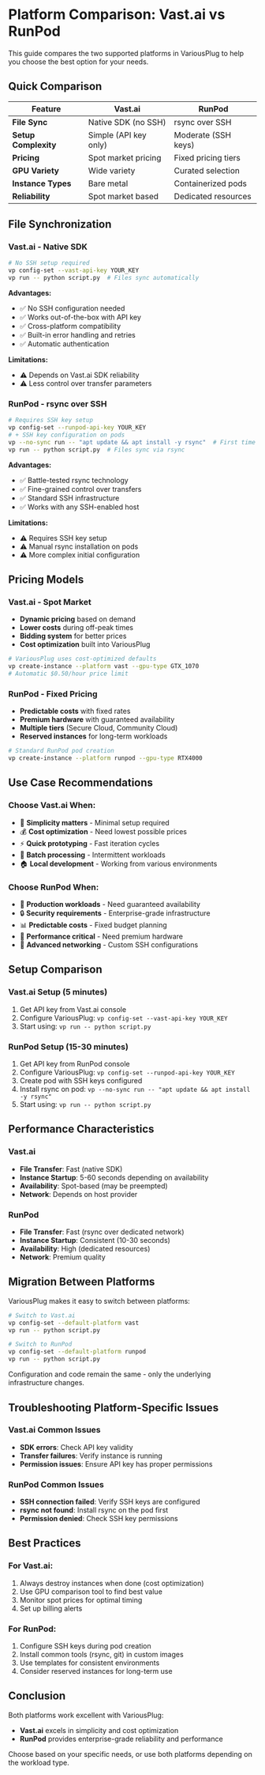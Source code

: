# Platform Comparison: Vast.ai vs RunPod

This guide compares the two supported platforms in VariousPlug to help you choose the best option for your needs.

## Quick Comparison

| Feature | Vast.ai | RunPod |
|---------|---------|---------|
| **File Sync** | Native SDK (no SSH) | rsync over SSH |
| **Setup Complexity** | Simple (API key only) | Moderate (SSH keys) |
| **Pricing** | Spot market pricing | Fixed pricing tiers |
| **GPU Variety** | Wide variety | Curated selection |
| **Instance Types** | Bare metal | Containerized pods |
| **Reliability** | Spot market based | Dedicated resources |

## File Synchronization

### Vast.ai - Native SDK
```bash
# No SSH setup required
vp config-set --vast-api-key YOUR_KEY
vp run -- python script.py  # Files sync automatically
```

**Advantages:**
- ✅ No SSH configuration needed
- ✅ Works out-of-the-box with API key
- ✅ Cross-platform compatibility
- ✅ Built-in error handling and retries
- ✅ Automatic authentication

**Limitations:**
- ⚠️ Depends on Vast.ai SDK reliability
- ⚠️ Less control over transfer parameters

### RunPod - rsync over SSH
```bash
# Requires SSH key setup
vp config-set --runpod-api-key YOUR_KEY
# + SSH key configuration on pods
vp --no-sync run -- "apt update && apt install -y rsync"  # First time
vp run -- python script.py  # Files sync via rsync
```

**Advantages:**
- ✅ Battle-tested rsync technology
- ✅ Fine-grained control over transfers
- ✅ Standard SSH infrastructure
- ✅ Works with any SSH-enabled host

**Limitations:**
- ⚠️ Requires SSH key setup
- ⚠️ Manual rsync installation on pods
- ⚠️ More complex initial configuration

## Pricing Models

### Vast.ai - Spot Market
- **Dynamic pricing** based on demand
- **Lower costs** during off-peak times
- **Bidding system** for better prices
- **Cost optimization** built into VariousPlug

```bash
# VariousPlug uses cost-optimized defaults
vp create-instance --platform vast --gpu-type GTX_1070
# Automatic $0.50/hour price limit
```

### RunPod - Fixed Pricing
- **Predictable costs** with fixed rates
- **Premium hardware** with guaranteed availability
- **Multiple tiers** (Secure Cloud, Community Cloud)
- **Reserved instances** for long-term workloads

```bash
# Standard RunPod pod creation
vp create-instance --platform runpod --gpu-type RTX4000
```

## Use Case Recommendations

### Choose Vast.ai When:
- 🎯 **Simplicity matters** - Minimal setup required
- 💰 **Cost optimization** - Need lowest possible prices
- ⚡ **Quick prototyping** - Fast iteration cycles
- 🔄 **Batch processing** - Intermittent workloads
- 🏠 **Local development** - Working from various environments

### Choose RunPod When:
- 🏢 **Production workloads** - Need guaranteed availability
- 🔒 **Security requirements** - Enterprise-grade infrastructure
- 📊 **Predictable costs** - Fixed budget planning
- 🚀 **Performance critical** - Need premium hardware
- 🔧 **Advanced networking** - Custom SSH configurations

## Setup Comparison

### Vast.ai Setup (5 minutes)
1. Get API key from Vast.ai console
2. Configure VariousPlug: `vp config-set --vast-api-key YOUR_KEY`
3. Start using: `vp run -- python script.py`

### RunPod Setup (15-30 minutes)
1. Get API key from RunPod console
2. Configure VariousPlug: `vp config-set --runpod-api-key YOUR_KEY`
3. Create pod with SSH keys configured
4. Install rsync on pod: `vp --no-sync run -- "apt update && apt install -y rsync"`
5. Start using: `vp run -- python script.py`

## Performance Characteristics

### Vast.ai
- **File Transfer**: Fast (native SDK)
- **Instance Startup**: 5-60 seconds depending on availability
- **Availability**: Spot-based (may be preempted)
- **Network**: Depends on host provider

### RunPod
- **File Transfer**: Fast (rsync over dedicated network)
- **Instance Startup**: Consistent (10-30 seconds)
- **Availability**: High (dedicated resources)
- **Network**: Premium quality

## Migration Between Platforms

VariousPlug makes it easy to switch between platforms:

```bash
# Switch to Vast.ai
vp config-set --default-platform vast
vp run -- python script.py

# Switch to RunPod
vp config-set --default-platform runpod
vp run -- python script.py
```

Configuration and code remain the same - only the underlying infrastructure changes.

## Troubleshooting Platform-Specific Issues

### Vast.ai Common Issues
- **SDK errors**: Check API key validity
- **Transfer failures**: Verify instance is running
- **Permission issues**: Ensure API key has proper permissions

### RunPod Common Issues
- **SSH connection failed**: Verify SSH keys are configured
- **rsync not found**: Install rsync on the pod first
- **Permission denied**: Check SSH key permissions

## Best Practices

### For Vast.ai:
1. Always destroy instances when done (cost optimization)
2. Use GPU comparison tool to find best value
3. Monitor spot prices for optimal timing
4. Set up billing alerts

### For RunPod:
1. Configure SSH keys during pod creation
2. Install common tools (rsync, git) in custom images
3. Use templates for consistent environments
4. Consider reserved instances for long-term use

## Conclusion

Both platforms work excellent with VariousPlug:

- **Vast.ai** excels in simplicity and cost optimization
- **RunPod** provides enterprise-grade reliability and performance

Choose based on your specific needs, or use both platforms depending on the workload type.
